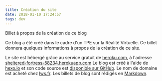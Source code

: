 ```yaml
---
title: Création du site
date: 2018-01-10 17:24:57
tags: dev
---
```

Billet à propos de la création de ce blog
<!-- more -->

Ce blog a été créé dans le cadre d'un TPE sur la Réalité Virtuelle.
Ce billet donnera quelques informations à propos de la création de ce site.

Le site est hébergé grâce au service gratuit de [heroku.com](https://heroku.com), à l'adresse [sheltered-fortress-58234.herokuapp.com](http://sheltered-fortress-58234.herokuapp.com/)
Le blog est créé à l'aide de [hexo.io](https://hexo.io) et son code source est [disponible sur GitHub](https://github.com/SkyBeastMC/tpeblog).
Le nom de domaine est acheté chez [lws.fr](https//lws.fr).
Les billets de blog sont rédigés en [Markdown](https://github.com/adam-p/markdown-here/wiki/Markdown-Cheatsheet).

